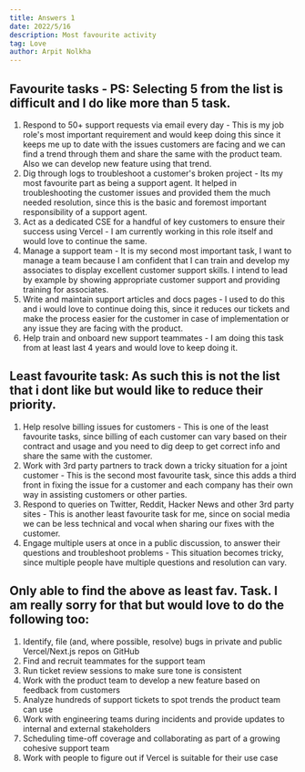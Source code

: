 ```yaml
---
title: Answers 1
date: 2022/5/16
description: Most favourite activity
tag: Love
author: Arpit Nolkha
---
```


## Favourite tasks - PS: Selecting 5 from the list is difficult and I do like more than 5 task.
1. Respond to 50+ support requests via email every day - This is my job role's most important requirement and would keep doing this since it keeps me up to date with the issues customers are facing and we can find a trend through them and share the same with the product team. Also we can develop new feature using that trend.
2. Dig through logs to troubleshoot a customer's broken project - Its my most favourite part as being a support agent. It helped in troubleshooting the customer issues and provided them the much needed resolution, since this is the basic and foremost important responsibility of a support agent.
3. Act as a dedicated CSE for a handful of key customers to ensure their success using Vercel - I am currently working in this role itself and would love to continue the same.
4. Manage a support team - It is my second most important task, I want to manage a team because I am confident that I can train and develop my associates to display excellent customer support skills. I intend to lead by example by showing appropriate customer support and providing training for associates.
5. Write and maintain support articles and docs pages - I used to do this and i would love to continue doing this, since it reduces our tickets and make the process easier for the customer in case of implementation or any issue they are facing with the product.
6. Help train and onboard new support teammates - I am doing this task from at least last 4 years and would love to keep doing it.
## Least favourite task: As such this is not the list that i dont like but would like to reduce their priority.
1. Help resolve billing issues for customers - This is one of the least favourite tasks, since billing of each customer can vary based on their contract and usage and you need to dig deep to get correct info and share the same with the customer.
2. Work with 3rd party partners to track down a tricky situation for a joint customer - This is the second most favourite task, since this adds a third front in fixing the issue for a customer and each company has their own way in assisting customers or other parties.
3. Respond to queries on Twitter, Reddit, Hacker News and other 3rd party sites - This is another least favourite task for me, since on social media we can be less technical and vocal when sharing our fixes with the customer.
4. Engage multiple users at once in a public discussion, to answer their questions and troubleshoot problems - This situation becomes tricky, since multiple people have multiple questions and resolution can vary.
## Only able to find the above as least fav. Task. I am really sorry for that but would love to do the following too:
1. Identify, file (and, where possible, resolve) bugs in private and public Vercel/Next.js repos on GitHub
2. Find and recruit teammates for the support team 
3. Run ticket review sessions to make sure tone is consistent
4. Work with the product team to develop a new feature based on feedback from customers
5. Analyze hundreds of support tickets to spot trends the product team can use
6. Work with engineering teams during incidents and provide updates to internal and external stakeholders
7. Scheduling time-off coverage and collaborating as part of a growing cohesive support team
8. Work with people to figure out if Vercel is suitable for their use case
